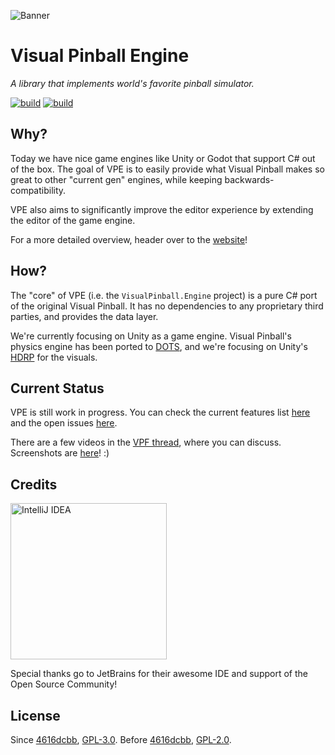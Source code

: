 ![Banner](https://docs.visualpinball.org/creators-guide/introduction/jp-header.png)
# Visual Pinball Engine

*A library that implements world's favorite pinball simulator.*

[![build](https://github.com/freezy/VisualPinball.Engine/workflows/.github/workflows/VisualPinball.Engine.yml/badge.svg)](https://github.com/freezy/VisualPinball.Engine/actions?query=workflow%3A.github%2Fworkflows%2FVisualPinball.Engine.yml) [![build](https://github.com/freezy/VisualPinball.Engine/workflows/.github/workflows/VisualPinball.Engine.Unity.Documentation.yml/badge.svg)](https://docs.visualpinball.org/)

## Why?

Today we have nice game engines like Unity or Godot that support C# out of the
box. The goal of VPE is to easily provide what Visual Pinball makes so great to
other "current gen" engines, while keeping backwards-compatibility.

VPE also aims to significantly improve the editor experience by extending the 
editor of the game engine.

For a more detailed overview, header over to the [website](https://docs.visualpinball.org/creators-guide/introduction/overview.html)!

## How?

The "core" of VPE (i.e. the `VisualPinball.Engine` project) is a pure C# port
of the original Visual Pinball. It has no dependencies to any proprietary third
parties, and provides the data layer.

We're currently focusing on Unity as a game engine. Visual Pinball's physics
engine has been ported to [DOTS](https://unity.com/dots), and we're focusing
on Unity's [HDRP](https://docs.unity3d.com/Packages/com.unity.render-pipelines.high-definition@10.0/manual/index.html)
for the visuals.

## Current Status

VPE is still work in progress. You can check the current features list [here](https://docs.visualpinball.org/creators-guide/introduction/features.html)
and the open issues [here](https://github.com/freezy/VisualPinball.Engine/issues).

There are a few videos in the [VPF thread](https://www.vpforums.org/index.php?showtopic=43651), 
where you can discuss. Screenshots are [here](https://github.com/freezy/VisualPinball.Engine/wiki/Unity-Screenshots)! :)

## Credits

<a title="IntelliJ IDEA" href="https://www.jetbrains.com/idea/"><img src="https://raw.githubusercontent.com/vpdb/server/master/assets/intellij-logo-text.svg?sanitize=true" alt="IntelliJ IDEA" width="250"></a>

Special thanks go to JetBrains for their awesome IDE and support of the Open Source Community!

## License

Since [4616dcbb](https://github.com/freezy/VisualPinball.Engine/commit/4616dcbb), [GPL-3.0](LICENSE). Before [4616dcbb](https://github.com/freezy/VisualPinball.Engine/commit/4616dcbb), [GPL-2.0](https://github.com/freezy/VisualPinball.Engine/blob/32fd8f48d11ba961b50c72cd7f82fc4c34eba26e/LICENSE).

